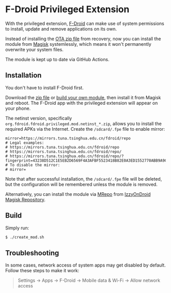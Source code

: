 # F-Droid Privileged Extension

With the privileged extension, [F-Droid](https://f-droid.org/en/packages/org.fdroid.fdroid/) can make use of system
permissions to install, update and remove applications on its own.

Instead of installing the [OTA zip file](https://f-droid.org/en/packages/org.fdroid.fdroid.privileged.ota/) from
recovery, now you can install the module from [Magisk](https://github.com/topjohnwu/Magisk) systemlessly, which means it
won't permanently overwrite your system files.

The module is kept up to date via GitHub Actions.

## Installation

You don't have to install F-Droid first.

Download the [zip file](https://github.com/qianbinbin/fdroid-priv-ext/releases) or [build your own module](#Build),
then install it from Magisk and reboot. The F-Droid app with the privileged extension will appear on your phone.

The netinst version, specifically `org.fdroid.fdroid.privileged.mod.netinst_*.zip`, allows you to install the required APKs via the Internet.
Create the `/sdcard/.fpe` file to enable mirror:

```
mirror=https://mirrors.tuna.tsinghua.edu.cn/fdroid/repo
# Legal examples:
# https://mirrors.tuna.tsinghua.edu.cn/fdroid/repo
# https://mirrors.tuna.tsinghua.edu.cn/fdroid/repo/
# https://mirrors.tuna.tsinghua.edu.cn/fdroid/repo/?fingerprint=43238D512C1E5EB2D6569F4A3AFBF5523418B82E0A3ED1552770ABB9A9C9CCAB
# To disable the mirror:
# mirror=
```

Note that after successful installation, the `/sdcard/.fpe` file will be deleted, but the configuration will be remembered unless the module is removed.

Alternatively, you can install the module via
[MRepo](https://github.com/MRepoApp/MRepo) from [IzzyOnDroid Magisk Repository](https://apt.izzysoft.de/magisk).

## Build

Simply run:

```sh
$ ./create_mod.sh
```

## Troubleshooting

In some cases, network access of system apps may get disabled by default. Follow these steps to make it work:

> Settings -> Apps -> F-Droid -> Mobile data & Wi-Fi -> Allow network access
